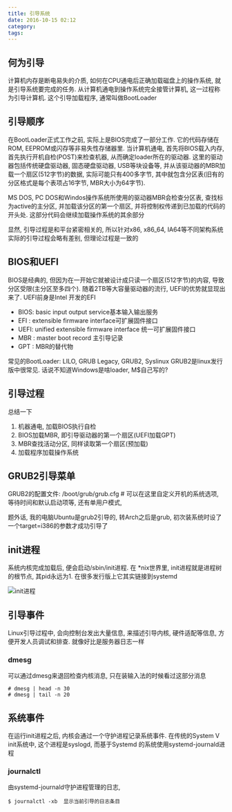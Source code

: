 ```yaml
---
title: 引导系统
date: 2016-10-15 02:12
category:
tags:
---
```


## 何为引导
计算机内存是断电易失的介质, 如何在CPU通电后正确加载磁盘上的操作系统, 就是引导系统要完成的任务. 从计算机通电到操作系统完全接管计算机, 这一过程称为引导计算机. 这个引导加载程序, 通常叫做BootLoader

## 引导顺序
在BootLoader正式工作之前, 实际上是BIOS完成了一部分工作. 它的代码存储在ROM, EEPROM或闪存等非易失性存储器里. 当计算机通电, 首先将BIOS载入内存, 首先执行开机自检(POST)来检查机器, 从而确定loader所在的驱动器. 这里的驱动器包括传统硬盘驱动器, 固态硬盘驱动器, USB等块设备等, 并从该驱动器的MBR加载一个扇区(512字节)的数据, 实际可能只有400多字节, 其中就包含分区表(旧有的分区格式是每个表项占16字节, MBR大小为64字节).

MS DOS, PC DOS和Windos操作系统所使用的驱动器MBR会检查分区表, 查找标为active的主分区, 并加载该分区的第一个扇区, 并将控制权传递到已加载的代码的开头处. 这部分代码会继续加载操作系统的其余部分

显然, 引导过程是和平台紧密相关的, 所以针对x86, x86_64, IA64等不同架构系统实际的引导过程会略有差别, 但理论过程是一致的

## BIOS和UEFI
BIOS是经典的, 但因为在一开始它就被设计成只读一个扇区(512字节)的内容, 导致分区受限(主分区至多四个). 随着2TB等大容量驱动器的流行, UEFI的优势就显现出来了. UEFI前身是Intel 开发的EFI

- BIOS: basic input output service基本输入输出服务
- EFI : extensible firmware interface可扩展固件接口
- UEFI: unified extensible firmware interface 统一可扩展固件接口
- MBR : master boot record 主引导记录
- GPT : MBR的替代物

常见的BootLoader: LILO, GRUB Legacy, GRUB2, Syslinux
GRUB2是linux发行版中很常见. 话说不知道Windows是啥loader, M$自己写的?

## 引导过程
总结一下
1. 机器通电, 加载BIOS执行自检
2. BIOS加载MBR, 即引导驱动器的第一个扇区(UEFI加载GPT)
3. MBR查找活动分区, 同样读取第一个扇区(预加载)
4. 加载程序加载操作系统

## GRUB2引导菜单
GRUB2的配置文件: /boot/grub/grub.cfg  # 可以在这里自定义开机的系统选项, 等待时间和默认启动项等, 还有单用户模式,

题外话, 我的电脑Ubuntu是grub2引导的, 转Arch之后是grub, 初次装系统时设了一个target=i386的参数才成功引导了

## init进程
系统内核完成加载后, 便会启动/sbin/init进程. 在 *nix世界里, init进程就是进程树的根节点, 其pid永远为1. 在很多发行版上它其实链接到systemd

![init进程](LPIC-0x01Linux引导系统_init.png)

## 引导事件
Linux引导过程中, 会向控制台发出大量信息, 来描述引导内核, 硬件适配等信息, 方便开发人员调试和排查. 就像好比是服务器日志一样

### dmesg
可以通过dmesg来退回检查内核消息, 只在装输入法的时候看过这部分消息

    # dmesg | head -n 30
    # dmesg | tail -n 20

## 系统事件
在运行init进程之后, 内核会通过一个守护进程记录系统事件.
在传统的System V init系统中, 这个进程是syslogd, 而基于Systemd 的系统使用systemd-journald进程

### journalctl
由systemd-journald守护进程管理的日志,

	$ journalctl -xb  显示当前引导的日志条目



